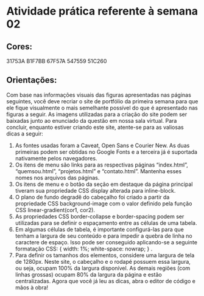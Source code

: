 # Atividade prática referente à semana 02

## Cores:
31753A
B1F7BB
67F57A
547559
51C260

## Orientações:

Com base nas informações visuais das figuras apresentadas nas páginas seguintes, você deve
recriar o site de portfólio da primeira semana para que ele fique visualmente o mais semelhante possível do que é
apresentado nas figuras a seguir. As imagens utilizadas para a criação do site podem ser baixadas junto ao enunciado
da questão em nossa sala virtual. Para concluir, enquanto estiver criando este site, atente-se para as valiosas dicas a
seguir:
1) As fontes usadas foram a Caveat, Open Sans e Courier New. As duas primeiras podem ser obtidas no Google Fonts
e a terceira já é suportada nativamente pelos navegadores.
2) Os itens de menu são links para as respectivas páginas “index.html”, “quemsou.html”, “projetos.html” e
“contato.html”. Mantenha esses nomes nos arquivos das páginas.
3) Os itens de menu e o botão da seção em destaque da página principal tiveram sua propriedade CSS display alterada
para inline-block.
4) O plano de fundo degradê do cabeçalho foi criado a partir da propriedade CSS background-image com o valor
definido pela função CSS linear-gradient(cor1, cor2).
5) As propriedades CSS border-collapse e border-spacing podem ser utilizadas para se definir o espaçamento entre
as células de uma tabela.
6) Em algumas células de tabela, é importante configurá-las para que tenham a largura de seu conteúdo e para
impedir a quebra de linha no caractere de espaço. Isso pode ser conseguido aplicando-se a seguinte formatação
CSS: { width: 1%; white-space: nowrap; } .
7) Para definir os tamanhos dos elementos, considere uma largura de tela de 1280px. Neste site, o cabeçalho e o
rodapé possuem essa largura, ou seja, ocupam 100% da largura disponível. As demais regiões (com linhas grossas)
ocupam 80% da largura da página e estão centralizadas.
Agora que você já leu as dicas, abra o editor de código e mãos à obra!